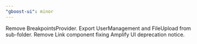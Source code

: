 ```yaml
---
"gboost-ui": minor
---
```


Remove BreakpointsProvider. Export UserManagement and FileUpload from sub-folder. Remove Link component fixing Amplify UI deprecation notice.
